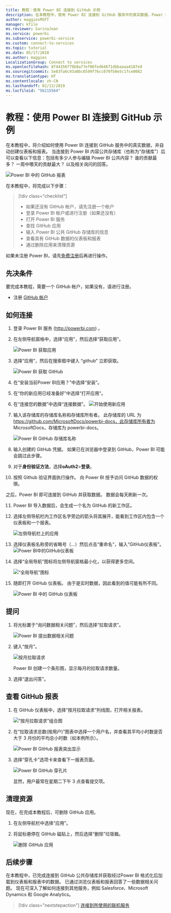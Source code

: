 ```yaml
---
title: 教程：使用 Power BI 连接到 GitHub 示例
description: 在本教程中，使用 Power BI 连接到 GitHub 服务中的真实数据，Power BI 即会自动创建仪表板和报表。
author: maggiesMSFT
manager: kfile
ms.reviewer: SarinaJoan
ms.service: powerbi
ms.subservice: powerbi-service
ms.custom: connect-to-services
ms.topic: tutorial
ms.date: 05/17/2018
ms.author: maggies
LocalizationGroup: Connect to services
ms.openlocfilehash: 8f44356f79b8a77ef06fe464671dbbaaaa4187e9
ms.sourcegitcommit: 5e83fa6c93a0bc6599f76cc070fb0e5c1fce0082
ms.translationtype: HT
ms.contentlocale: zh-CN
ms.lasthandoff: 02/13/2019
ms.locfileid: "56215564"
---
```

# <a name="tutorial-connect-to-a-github-sample-with-power-bi"></a>教程：使用 Power BI 连接到 GitHub 示例
在本教程中，将介绍如何使用 Power BI 连接到 GitHub 服务中的真实数据，并自动创建仪表板和报表。 当连接到 Power BI 内容公共存储库（也称为“存储库”）后可以查看以下信息：包括有多少人参与编辑 Power BI 公共内容？ 谁的贡献最多？ 一周中哪天的贡献最大？ 以及相关询问的回答。 

![Power BI 中的 GitHub 报表](media/service-tutorial-connect-to-github/power-bi-github-app-tutorial-punch-card.png)

在本教程中，将完成以下步骤：

> [!div class="checklist"]
> * 如果还没有 GitHub 帐户，请先注册一个帐户 
> * 登录 Power BI 帐户或进行注册（如果还没有）
> * 打开 Power BI 服务
> * 查找 GitHub 应用
> * 输入 Power BI 公共 GitHub 存储库的信息
> * 查看具有 GitHub 数据的仪表板和报表
> * 通过删除应用来清理资源

如果未注册 Power BI，请先[免费注册](https://app.powerbi.com/signupredirect?pbi_source=web)后再进行操作。

## <a name="prerequisites"></a>先决条件

要完成本教程，需要一个 GitHub 帐户，如果没有，请进行注册。 

- 注册 [GitHub 帐户](https://docs.microsoft.com/contribute/get-started-setup-github)


## <a name="how-to-connect"></a>如何连接
1. 登录 Power BI 服务 (http://powerbi.com) 。 
2. 在左侧导航窗格中，选择“应用”，然后选择“获取应用”。
   
   ![Power BI 获取应用](media/service-tutorial-connect-to-github/power-bi-github-app-tutorial.png) 

3. 选择“应用”，然后在搜索框中键入 “github” 立即获取。
   
   ![Power BI 获取 GitHub](media/service-tutorial-connect-to-github/power-bi-github-app-tutorial-get-it-now.png) 

4. 在“安装当前Power BI应用？”中选择“安装”。
5. 在“你的新应用已经准备好”中选择“打开应用“。
6. 在“连接您的数据”中选择“连接数据”。
   ![开始使用新应用](media/service-tutorial-connect-to-github/power-bi-github-app-tutorial-connect-data.png)
7. 输入该存储库的存储库名称和存储库所有者。 此存储库的 URL 为 https://github.com/MicrosoftDocs/powerbi-docs，此存储库所有者为 MicrosoftDocs，存储库为 powerbi-docs。 
   
    ![Power BI GitHub 存储库名称](media/service-tutorial-connect-to-github/power-bi-github-app-tutorial-repo-name.png)

8. 输入创建的 GitHub 凭据。 如果已在浏览器中登录到 GitHub，Power BI 可能会跳过此步骤。 

9. 对于**身份验证方法**，选择**oAuth2**\>**登录**。

10. 按照 Github 验证界面执行操作。 向 Power BI 授予访问 GitHub 数据的权限。
   
   之后，Power BI 即可连接到 GitHub 并获取数据。  数据会每天刷新一次。

11. Power BI 导入数据后，会生成一个名为 GitHub 的新工作区。 

12. 选择左侧导航栏内工作区名字旁边的箭头将其展开，能看到工作区内包含一个仪表板和一个报表。

    ![左侧导航栏上的应用](media/service-tutorial-connect-to-github/power-bi-github-app-tutorial-left-nav-expanded.png)

13. 选择仪表板名称旁的省略号（...）然后点击“重命名”，输入“GitHub仪表板”。
   ![Power BI中的GitHub仪表板 ](media/service-tutorial-connect-to-github/power-bi-github-app-tutorial-left-nav.png) 
14. 选择“全局导航”图标将左侧导航窗格最小化，以获得更多空间。

    ![“全局导航”图标](media/service-tutorial-connect-to-github/power-bi-global-navigation-icon.png)
    
15. 随即打开 GitHub 仪表板。 由于是实时数据，因此看到的值可能有所不同。

    ![Power BI 中的 GitHub 仪表板](media/service-tutorial-connect-to-github/power-bi-github-app-tutorial-dashboard.png)

    

## <a name="ask-a-question"></a>提问

1. 将光标置于“询问数据相关问题”，然后选择“拉取请求”。 

    ![Power BI 提出数据相关问题](media/service-tutorial-connect-to-github/power-bi-github-app-tutorial-ask-question.png)

2. 键入“按月”。
 
    ![按月拉取请求](media/service-tutorial-connect-to-github/power-bi-github-app-tutorial-ask-question-by-month.png)

     Power BI 创建一个条形图，显示每月的拉取请求数量。

3. 选择“退出问答”。

## <a name="view-the-github-report"></a>查看 GitHub 报表 

1. 在 GitHub 仪表板中，选择“按月拉取请求”列线图，打开相关报表。

    ![“按月拉取请求”组合图](media/service-tutorial-connect-to-github/power-bi-github-app-tutorial-pull-requests-combo-chart.png)

2. 在“拉取请求总数(按用户)”图表中选择一个用户名，并查看其平均小时数是否大于 3 月份的平均总小时数（如本例所示）。

    ![Power BI GitHub 报表突出显示](media/service-tutorial-connect-to-github/power-bi-github-app-tutorial-report-highlight.png)

3. 选择“穿孔卡”选项卡来查看下一报表页面。 
 
    ![Power BI GitHub 穿孔片](media/service-tutorial-connect-to-github/power-bi-github-app-tutorial-tues-3pm.png)

    显然，用户最常在星期二下午 3 点查看提交项。

## <a name="clean-up-resources"></a>清理资源

现在，在完成本教程后，可删除 GitHub 应用。 

1. 在左侧导航栏中选择“应用”。
2. 将鼠标悬停在 GitHub 磁贴上，然后选择“删除”垃圾箱。

    ![删除 GitHub 应用](media/service-tutorial-connect-to-github/power-bi-github-app-tutorial-delete.png)

## <a name="next-steps"></a>后续步骤

在本教程中，已完成连接到 GitHub 公共存储库并获取经过Power BI 格式化后加载到仪表板和报表中的数据。 已通过浏览仪表板和报表回答了一些数据相关问题。 现在可深入了解如何连接到其他服务，例如 Salesforce、Microsoft Dynamics 和 Google Analytics。 
 
> [!div class="nextstepaction"]
> [连接到所使用的联机服务](service-connect-to-services.md)


